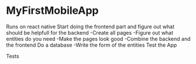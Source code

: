 # MyFirstMobileApp
Runs on react native
Start doing the frontend part and figure out what should be helpfull for the backend
-Create all pages
-Figure out what entities do you need
-Make the pages look good
-Combine the backend and the frontend
Do a database
-Write the form of the entities
Test the App


Tests